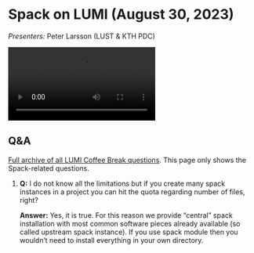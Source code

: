 # Spack on LUMI (August 30, 2023)

*Presenters:* Peter Larsson (LUST & KTH PDC)

<video src="https://462000265.lumidata.eu/user-coffee-breaks/recordings/20230830-user-coffee-break-Spack.mp4" controls="controls">
</video>

## Q&A

[Full archive of all LUMI Coffee Break questions](https://hackmd.io/@lust/coffeearchive#2023-06-28-1300-%E2%80%93-1345-CEST). This page only shows the 
Spack-related questions.

1.  **Q:** I do not know all the limitations but if you create many spack instances in a project you can hit the quota regarding number of files, right?

    **Answer:** Yes, it is true. For this reason we provide “central” spack installation with most common software pieces already available (so called upstream spack instance). If you use spack module then you wouldn’t need to install everything in your own directory.
